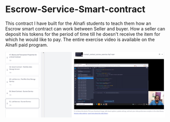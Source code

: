 # Escrow-Service-Smart-contract
This contract I have built for the Alnafi students to teach them how an Escrow smart contract can work between Seller and buyer. How a seller can deposit his tokens for the period of time till he doesn't receive the item for which he would like to pay. The entire exercise video is available on the Alnafi paid program.

![](alnafi-escrow-service.png)

